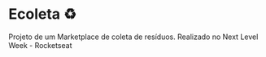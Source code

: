 # Ecoleta  ♻️
Projeto de um Marketplace de coleta de resíduos. Realizado no Next Level Week - Rocketseat 
